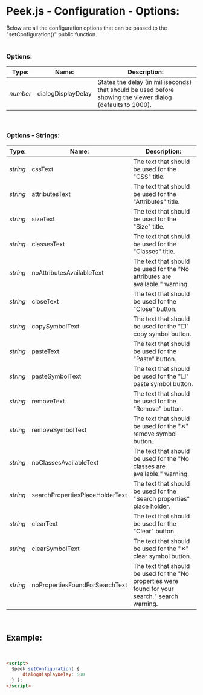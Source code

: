 # Peek.js - Configuration - Options:

Below are all the configuration options that can be passed to the "setConfiguration()" public function.
<br>
<br>


### Options:

| Type: | Name: | Description: |
| --- | --- | --- |
| *number* | dialogDisplayDelay | States the delay (in milliseconds) that should be used before showing the viewer dialog (defaults to 1000). |

<br/>


### Options - Strings:

| Type: | Name: | Description: |
| --- | --- | --- |
| *string* | cssText | The text that should be used for the "CSS" title. |
| *string* | attributesText | The text that should be used for the "Attributes" title. |
| *string* | sizeText | The text that should be used for the "Size" title. |
| *string* | classesText | The text that should be used for the "Classes" title. |
| *string* | noAttributesAvailableText | The text that should be used for the "No attributes are available." warning. |
| *string* | closeText | The text that should be used for the "Close" button. |
| *string* | copySymbolText | The text that should be used for the "❐" copy symbol button. |
| *string* | pasteText | The text that should be used for the "Paste" button. |
| *string* | pasteSymbolText | The text that should be used for the "☐" paste symbol button. |
| *string* | removeText | The text that should be used for the "Remove" button. |
| *string* | removeSymbolText | The text that should be used for the "✕" remove symbol button. |
| *string* | noClassesAvailableText | The text that should be used for the "No classes are available." warning. |
| *string* | searchPropertiesPlaceHolderText | The text that should be used for the "Search properties" place holder. |
| *string* | clearText | The text that should be used for the "Clear" button. |
| *string* | clearSymbolText | The text that should be used for the "✕" clear symbol button. |
| *string* | noPropertiesFoundForSearchText | The text that should be used for the "No properties were found for your search." search warning. |

<br/>


## Example:
<br/>

```markdown
<script> 
  $peek.setConfiguration( {
      dialogDisplayDelay: 500
  } );
</script>
```